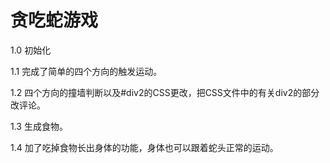 # 贪吃蛇游戏
1.0 初始化

1.1 完成了简单的四个方向的触发运动。

1.2 四个方向的撞墙判断以及#div2的CSS更改，把CSS文件中的有关div2的部分改评论。

1.3 生成食物。

1.4 加了吃掉食物长出身体的功能，身体也可以跟着蛇头正常的运动。
